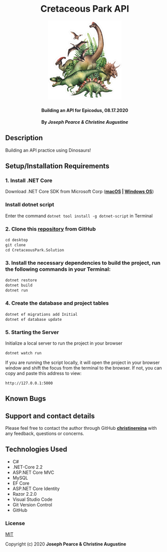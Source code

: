 # <h1 align = "center"> Cretaceous Park API

<div align="center">

 ![Preview](./CretaceousPark/img/dino.png)

 </div>

##### <h4 align = "center">  Building an API for Epicodus, 08.17.2020

#### <h4 align = "center"> By _**Joseph Pearce & Christine Augustine**_

## Description

Building an API practice using Dinosaurs!

## Setup/Installation Requirements 

### 1. Install .NET Core 

Download .NET Core SDK from Microsoft Corp  (**[macOS](https://dotnet.microsoft.com/download/dotnet-core/thank-you/sdk-2.2.106-macos-x64-installer) | [Windows OS](https://dotnet.microsoft.com/download/dotnet-core/thank-you/sdk-2.2.203-windows-x64-installer)**)

### Install dotnet script

Enter the command `dotnet tool install -g dotnet-script` in Terminal 

### 2. Clone this [repository](https://github.com/christinereina/Wonka.Solution) from GitHub
```
cd desktop
git clone 
cd CretaceousPark.Solution
```
### 3. Install the necessary dependencies to build the project, run the following commands in your Terminal:
```
dotnet restore
dotnet build
dotnet run 
```
### 4. Create the database and project tables
```
dotnet ef migrations add Initial
dotnet ef database update
```
### 5. Starting the Server

Initialize a local server to run the project in your browser
```
dotnet watch run
```

If you are running the script locally, it will open the project in your browser window and shift the focus from the terminal to the browser. If not, you can copy and paste this address to view:

```
http://127.0.0.1:5000
```


## Known Bugs


## Support and contact details

Please feel free to contact the author through GitHub **[christinereina](https://github.com/christinereina)** with any feedback, questions or concerns.


## Technologies Used

* C# 
* .NET-Core 2.2
* ASP.NET Core MVC
* MySQL
* EF Core
* ASP.NET Core Identity
* Razor 2.2.0
* Visual Studio Code
* Git Version Control 
* GitHub


### License

[MIT](https://mit-license.org/)

Copyright (c) 2020 **Joseph Pearce & Christine Augustine**